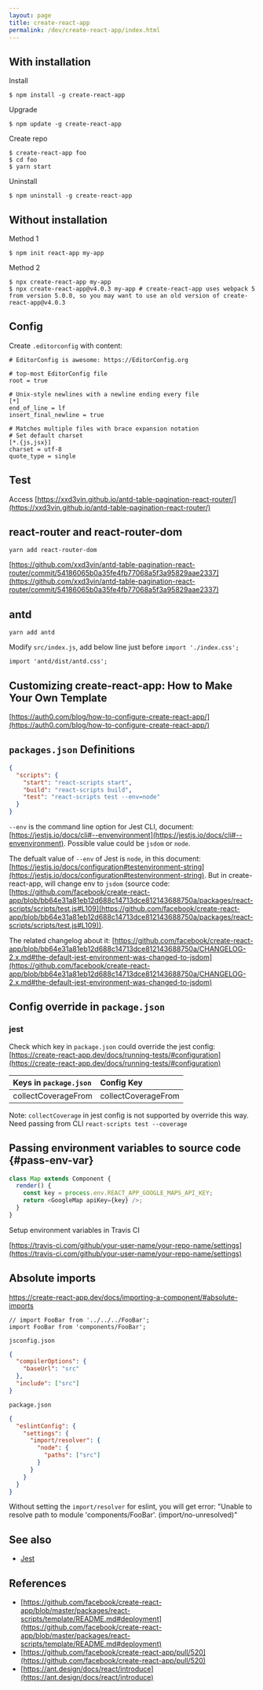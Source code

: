```yaml
---
layout: page
title: create-react-app
permalink: /dev/create-react-app/index.html
---
```


## With installation

Install

```
$ npm install -g create-react-app
```

Upgrade

```
$ npm update -g create-react-app
```

Create repo

```
$ create-react-app foo
$ cd foo
$ yarn start
```

Uninstall

```
$ npm uninstall -g create-react-app
```

## Without installation

Method 1

```
$ npm init react-app my-app
```

Method 2

```
$ npx create-react-app my-app
$ npx create-react-app@v4.0.3 my-app # create-react-app uses webpack 5 from version 5.0.0, so you may want to use an old version of create-react-app@v4.0.3
```

## Config

Create `.editorconfig` with content:

```
# EditorConfig is awesome: https://EditorConfig.org

# top-most EditorConfig file
root = true

# Unix-style newlines with a newline ending every file
[*]
end_of_line = lf
insert_final_newline = true

# Matches multiple files with brace expansion notation
# Set default charset
[*.{js,jsx}]
charset = utf-8
quote_type = single
```

## Test

Access [https://xxd3vin.github.io/antd-table-pagination-react-router/](https://xxd3vin.github.io/antd-table-pagination-react-router/)

## react-router and react-router-dom

```
yarn add react-router-dom
```

[https://github.com/xxd3vin/antd-table-pagination-react-router/commit/54186065b0a35fe4fb77068a5f3a95829aae2337](https://github.com/xxd3vin/antd-table-pagination-react-router/commit/54186065b0a35fe4fb77068a5f3a95829aae2337)

## antd

```
yarn add antd
```

Modify `src/index.js`, add below line just before `import './index.css';`

```
import 'antd/dist/antd.css';
```

## Customizing create-react-app: How to Make Your Own Template

[https://auth0.com/blog/how-to-configure-create-react-app/](https://auth0.com/blog/how-to-configure-create-react-app/)

## `packages.json` Definitions

```json
{
  "scripts": {
    "start": "react-scripts start",
    "build": "react-scripts build",
    "test": "react-scripts test --env=node"
  }
}
```

`--env` is the command line option for Jest CLI, document: [https://jestjs.io/docs/cli#--envenvironment](https://jestjs.io/docs/cli#--envenvironment).
Possible value could be `jsdom` or `node`.

The defualt value of `--env` of Jest is `node`, in this document: [https://jestjs.io/docs/configuration#testenvironment-string](https://jestjs.io/docs/configuration#testenvironment-string).
But in create-react-app, will change env to `jsdom` (source code: [https://github.com/facebook/create-react-app/blob/bb64e31a81eb12d688c14713dce812143688750a/packages/react-scripts/scripts/test.js#L109](https://github.com/facebook/create-react-app/blob/bb64e31a81eb12d688c14713dce812143688750a/packages/react-scripts/scripts/test.js#L109)).

The related changelog about it: [https://github.com/facebook/create-react-app/blob/bb64e31a81eb12d688c14713dce812143688750a/CHANGELOG-2.x.md#the-default-jest-environment-was-changed-to-jsdom](https://github.com/facebook/create-react-app/blob/bb64e31a81eb12d688c14713dce812143688750a/CHANGELOG-2.x.md#the-default-jest-environment-was-changed-to-jsdom)

## Config override in `package.json`

### jest

Check which key in `package.json` could override the jest config: [https://create-react-app.dev/docs/running-tests/#configuration](https://create-react-app.dev/docs/running-tests/#configuration)

| Keys in `package.json` | Config Key          |
| :--------------------- | :------------------ |
| collectCoverageFrom    | collectCoverageFrom |

Note: `collectCoverage` in jest config is not supported by override this way. Need passing from CLI `react-scripts test --coverage`

## Passing environment variables to source code {#pass-env-var}

```js
class Map extends Component {
  render() {
    const key = process.env.REACT_APP_GOOGLE_MAPS_API_KEY;
    return <GoogleMap apiKey={key} />;
  }
}
```

Setup environment variables in Travis CI

[https://travis-ci.com/github/your-user-name/your-repo-name/settings](https://travis-ci.com/github/your-user-name/your-repo-name/settings)

## Absolute imports

https://create-react-app.dev/docs/importing-a-component/#absolute-imports

```
// import FooBar from '../../../FooBar';
import FooBar from 'components/FooBar';
```

`jsconfig.json`

```json
{
  "compilerOptions": {
    "baseUrl": "src"
  },
  "include": ["src"]
}
```

`package.json`

```json
{
  "eslintConfig": {
    "settings": {
      "import/resolver": {
        "node": {
          "paths": ["src"]
        }
      }
    }
  }
}
```

Without setting the `import/resolver` for eslint, you will get error: "Unable to resolve path to module 'components/FooBar'. (import/no-unresolved)"

## See also

- [Jest](/dev/jest.html)

## References

- [https://github.com/facebook/create-react-app/blob/master/packages/react-scripts/template/README.md#deployment](https://github.com/facebook/create-react-app/blob/master/packages/react-scripts/template/README.md#deployment)
- [https://github.com/facebook/create-react-app/pull/520](https://github.com/facebook/create-react-app/pull/520)
- [https://ant.design/docs/react/introduce](https://ant.design/docs/react/introduce)
